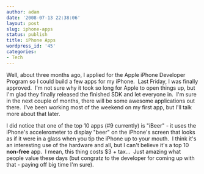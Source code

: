 ```yaml
---
author: adam
date: '2008-07-13 22:38:06'
layout: post
slug: iphone-apps
status: publish
title: iPhone Apps
wordpress_id: '45'
categories:
- Tech
---
```


Well, about three months ago, I applied for the Apple iPhone Developer Program
so I could build a few apps for my iPhone.  Last Friday, I was finally
approved.  I'm not sure why it took so long for Apple to open things up, but
I'm glad they finally released the finished SDK and let everyone in.  I'm sure
in the next couple of months, there will be some awesome applications out
there.  I've been working most of the weekend on my first app, but I'll talk
more about that later.

I did notice that one of the top 10 apps (#9 currently) is "iBeer" - it uses
the iPhone's accelerometer to display "beer" on the iPhone's screen that looks
as if it were in a glass when you tip the iPhone up to your mouth.  I think
it's an interesting use of the hardware and all, but I can't believe it's a
top 10 **non-free** app.  I mean, this thing costs $3 + tax...  Just amazing
what people value these days (but congratz to the developer for coming up with
that - paying off big time I'm sure).

